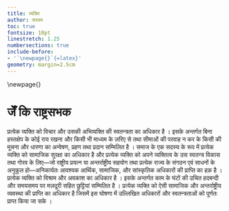 ```yaml
---
title: व्यक्ति
author: सरवम
toc: true
fontsize: 10pt
linestretch: 1.25
numbersections: true
include-before:
- '`\newpage{}`{=latex}'
geometry: margin=2.5cm
---
```


\newpage{}

# जेँ कि राष्ट्रसभक

प्रत्येक व्यक्ति को विचार और उसकी अभिव्यक्ति की स्वतन्त्रता का अधिकार है । इसके अन्तर्गत बिना हस्तक्षेप के कोई राय रखना और किसी भी माध्यम के ज़रिए से तथा सीमाओं की परवाह न कर के किसी की मूचना और धारणा का अन्वेषण, प्रहण तथा प्रदान सम्मिलित है ।
समाज के एक सदस्य के रूप में प्रत्येक व्यक्ति को सामाजिक सुरक्षा का अधिकार है और प्रत्येक व्यक्ति को अपने व्यक्तित्व के उस स्वतन्त्र विकास तथा गोरव के लिए—जो राष्ट्रीय प्रयत्न या अन्तर्राष्ट्रीय सहयोग तथा प्रत्येक राज्य के संगठन एवं साधनों के अनुकूल हो—अनिकार्यतः आवश्यक आर्थिक, सामाजिक, और सांस्कृतिक अधिकारों की प्राप्ति का हक़ है ।
प्रत्येक व्यक्ति को विश्राम और अवकाश का अधिकार है । इसके अन्तर्गत काम के घंटों की उचित हदबन्दी और समयसमय पर मज़दूरी सहित छुट्टियां सम्मिलित है ।
प्रत्येक व्यक्ति को ऐसी सामाजिक और अन्तर्राष्ट्रीय व्यवस्था की प्राप्ति का अधिकार है जिसमें इस घोषणा में उल्लिखित अधिकारों और स्वतन्त्रताओं को पूर्णतः प्राप्त किया जा सके ।